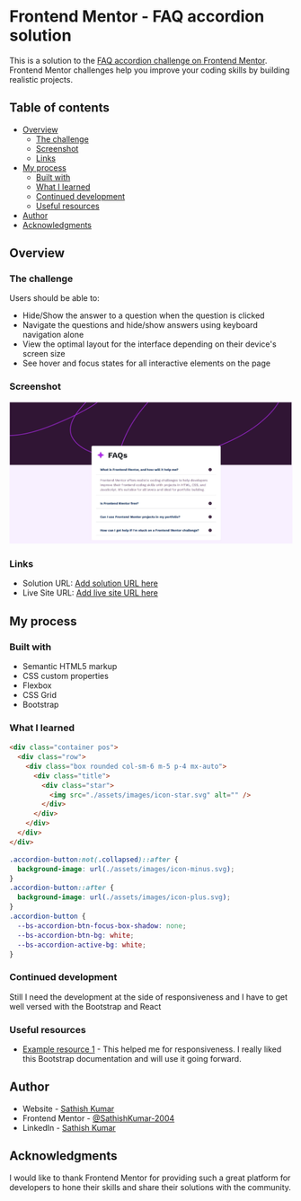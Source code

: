 # Frontend Mentor - FAQ accordion solution

This is a solution to the [FAQ accordion challenge on Frontend Mentor](https://www.frontendmentor.io/challenges/faq-accordion-wyfFdeBwBz). Frontend Mentor challenges help you improve your coding skills by building realistic projects.

## Table of contents

- [Overview](#overview)
  - [The challenge](#the-challenge)
  - [Screenshot](#screenshot)
  - [Links](#links)
- [My process](#my-process)
  - [Built with](#built-with)
  - [What I learned](#what-i-learned)
  - [Continued development](#continued-development)
  - [Useful resources](#useful-resources)
- [Author](#author)
- [Acknowledgments](#acknowledgments)

## Overview

### The challenge

Users should be able to:

- Hide/Show the answer to a question when the question is clicked
- Navigate the questions and hide/show answers using keyboard navigation alone
- View the optimal layout for the interface depending on their device's screen size
- See hover and focus states for all interactive elements on the page

### Screenshot

![Screenshot](./Screenshot.jpg)

### Links

- Solution URL: [Add solution URL here](https://your-solution-url.com)
- Live Site URL: [Add live site URL here](https://your-live-site-url.com)

## My process

### Built with

- Semantic HTML5 markup
- CSS custom properties
- Flexbox
- CSS Grid
- Bootstrap

### What I learned

```html
<div class="container pos">
  <div class="row">
    <div class="box rounded col-sm-6 m-5 p-4 mx-auto">
      <div class="title">
        <div class="star">
          <img src="./assets/images/icon-star.svg" alt="" />
        </div>
      </div>
    </div>
  </div>
</div>
```

```css
.accordion-button:not(.collapsed)::after {
  background-image: url(./assets/images/icon-minus.svg);
}
.accordion-button::after {
  background-image: url(./assets/images/icon-plus.svg);
}
.accordion-button {
  --bs-accordion-btn-focus-box-shadow: none;
  --bs-accordion-btn-bg: white;
  --bs-accordion-active-bg: white;
}
```

### Continued development

Still I need the development at the side of responsiveness and I have to get well versed with the Bootstrap and React

### Useful resources

- [Example resource 1](https://getbootstrap.com/docs/5.3/layout/breakpoints/) - This helped me for responsiveness. I really liked this Bootstrap documentation and will use it going forward.

## Author

- Website - [Sathish Kumar](https://www.your-site.com)
- Frontend Mentor - [@SathishKumar-2004](https://www.frontendmentor.io/profile/SathishKumar-2004)
- LinkedIn - [Sathish Kumar](https://www.linkedin.com/in/sathish-kumar2004/)

## Acknowledgments

I would like to thank Frontend Mentor for providing such a great platform for developers to hone their skills and share their solutions with the community.

